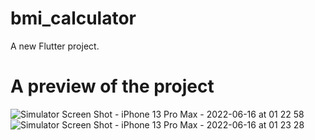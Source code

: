 # bmi_calculator

A new Flutter project.

# A preview of the project
![Simulator Screen Shot - iPhone 13 Pro Max - 2022-06-16 at 01 22 58](https://user-images.githubusercontent.com/54237095/174846448-cc86216c-2532-4930-ab7e-8c7e3463fb40.png)
![Simulator Screen Shot - iPhone 13 Pro Max - 2022-06-16 at 01 23 28](https://user-images.githubusercontent.com/54237095/174846457-c1ab8dbc-0747-4a57-9dd4-58f086afdeff.png)

 
